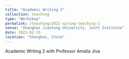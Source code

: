 ```yaml
---
title: "Academic Writing 2"
collection: teaching
type: "Workshop"
permalink: /teaching/2021-spring-teaching-1
venue: "Shanghai Jiaotong University, Joint Institute"
date: 2021-02-15
location: "Shanghai, China"
---
```


Academic Writing 2 with Professor Amalia Jiva
